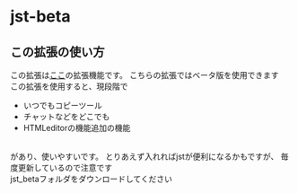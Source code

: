# jst-beta
## この拡張の使い方
この拡張は<a href="https://jst.iinaa.net">ここ</a>の拡張機能です。
こちらの拡張ではベータ版を使用できます<br>
この拡張を使用すると、現段階で
* いつでもコピーツール
* チャットなどをどこでも
* HTMLeditorの機能追加の機能
<br>
があり、使いやすいです。
とりあえず入れればjstが便利になるかもですが、
毎度更新しているので注意です
<br>
jst_betaフォルダをダウンロードしてください
